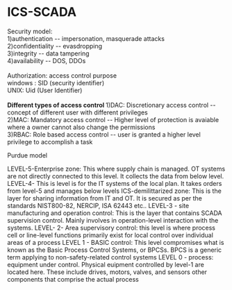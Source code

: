 # ICS-SCADA
<html>
<body>Security model: <br>
1)authentication -- impersonation, masquerade attacks <br> 
2)confidentiality -- evasdropping <br>
3)integrity -- data tampering <br>
4)availability -- DOS, DDOs<br>

</br>
Authorization: access control purpose <br>
windows : SID (security identifier) <br>
UNIX: Uid  (User Identifier) <br>
</br>
<b> Different types of access control </b>
1)DAC: Discretionary access control -- concept of different user with different privileges </br>
2)MAC: Mandatory access control -- Higher level of protection is avaiable where a owner cannot also change the permissions </br>
3)RBAC: Role based access control -- user is granted a higher level privilege to accomplish a task </br>

</body>


Purdue model

LEVEL-5-Enterprise zone: This where supply chain is managed. OT systems are not directly connected to this level. It collects the data from below level.
LEVEL-4- This is level is for the IT systems of the local plan. It takes orders from level-5 and manages below levels
ICS-demilittarized zone: This is the layer for sharing information from IT and OT. It is secured as per the standards NIST800-82, NERCIP, ISA 62443 etc..
LEVEL-3 - site manufacturing and operation control: This is the layer that contains SCADA supervision control. Mainly involves in  operation-level interaction with the systems.
LEVEL- 2- Area supervisory control: this level is where process cell or line-level functions primarily exist
for local control over individual areas of a process
LEVEL 1 - BASIC control: This level compromises what is known as the Basic Process Control Systems, or BPCSs. BPCS is a generic term applying to non-safety-related control systems
LEVEL 0 - process: equipment under control. Physical euipment controlled by level-1 are located here. These include drives, motors, valves, and sensors other components that comprise the actual process
</html>

